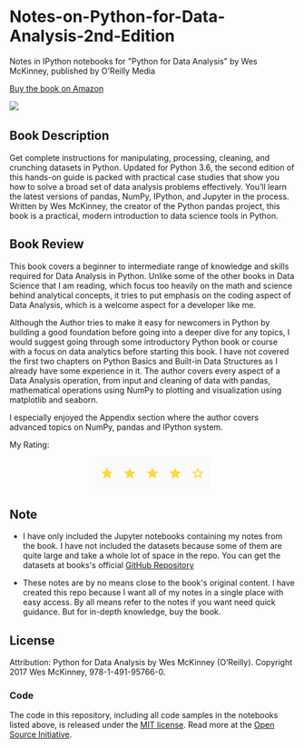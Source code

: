 # Notes-on-Python-for-Data-Analysis-2nd-Edition

Notes in IPython notebooks for "Python for Data Analysis" by Wes McKinney,
published by O'Reilly Media

[Buy the book on Amazon][1]

<a href="https://notebooks.azure.com/import/gh/wesm/pydata-book"><img src="https://notebooks.azure.com/launch.png" /></a>

## Book Description

Get complete instructions for manipulating, processing, cleaning, and crunching datasets in Python. Updated for Python 3.6, the second edition of this hands-on guide is packed with practical case studies that show you how to solve a broad set of data analysis problems effectively. You’ll learn the latest versions of pandas, NumPy, IPython, and Jupyter in the process. Written by Wes McKinney, the creator of the Python pandas project, this book is a practical, modern introduction to data science tools in Python.

## Book Review
This book covers a beginner to intermediate range of knowledge and skills required for Data Analysis in Python. Unlike some of the other books in Data Science that I am reading, which focus too heavily on the math and science behind analytical concepts, it tries to put emphasis on the coding aspect of Data Analysis, which is a welcome aspect for a developer like me.

Although the Author tries to make it easy for newcomers in Python by building a good foundation before going into a deeper dive for any topics, I would suggest going through some introductory Python book or course with a focus on data analytics before starting this book. I have not covered the first two chapters on Python Basics and Built-in Data Structures as I already have some experience in it.
The author covers every aspect of a Data Analysis operation, from input and cleaning of data with pandas, mathematical operations using NumPy to plotting and visualization using matplotlib and seaborn.

I especially enjoyed the  Appendix section where the author covers advanced topics on NumPy, pandas and IPython system.

My Rating:
<p align="center">
    <img  alt="Star Rating" src="images/starRating.PNG" class="img-responsive">
</p>

## Note
* I have only included the Jupyter notebooks containing my notes from the book. I have not included the datasets because some of them are quite large and take a whole lot of space in the repo. You can get the datasets at books's official [GitHub Repository](https://github.com/wesm/pydata-book)

* These notes are by no means close to the book's original content. I have created this repo because I want all of my notes in a single place with easy access. By all means refer to the notes if you want need quick guidance. But for in-depth knowledge, buy the book.  

## License
Attribution: Python for Data Analysis by Wes McKinney (O’Reilly). Copyright 2017 Wes McKinney, 978-1-491-95766-0.
### Code

The code in this repository, including all code samples in the notebooks listed
above, is released under the [MIT license](LICENSE-CODE). Read more at the
[Open Source Initiative](https://opensource.org/licenses/MIT).

[1]: http://amzn.to/2vvBijB
